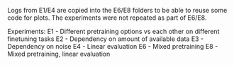 Logs from E1/E4 are copied into the E6/E8 folders to be able to reuse some code for plots.
The experiments were not repeated as part of E6/E8.

Experiments:
E1 - Different pretraining options vs each other on different finetuning tasks
E2 - Dependency on amount of available data
E3 - Dependency on noise
E4 - Linear evaluation
E6 - Mixed pretraining
E8 - Mixed pretraining, linear evaluation